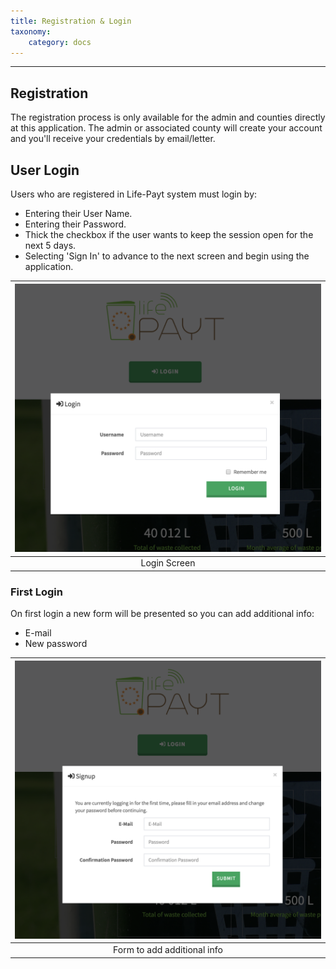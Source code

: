 ```yaml
---
title: Registration & Login
taxonomy:
    category: docs
---
```


---

## Registration ##

The registration process is only available for the admin and counties directly at this application. The admin or associated county will create your account and you'll receive your credentials by email/letter.


## User Login ##

Users who are registered in Life-Payt system must login by:

* Entering their User Name.
* Entering their Password.
* Thick the checkbox if the user wants to keep the session open for the next 5 days.
* Selecting 'Sign In' to advance to the next screen and begin using the application. 

| ![Login](login_en.jpg) | 
|:--:| 
| Login Screen |

### First Login ###

On first login a new form will be presented so you can add additional info:

* E-mail
* New password

| ![First Login](first_login_en.jpg?resize=1000,600) | 
|:--:| 
| Form to add additional info | 